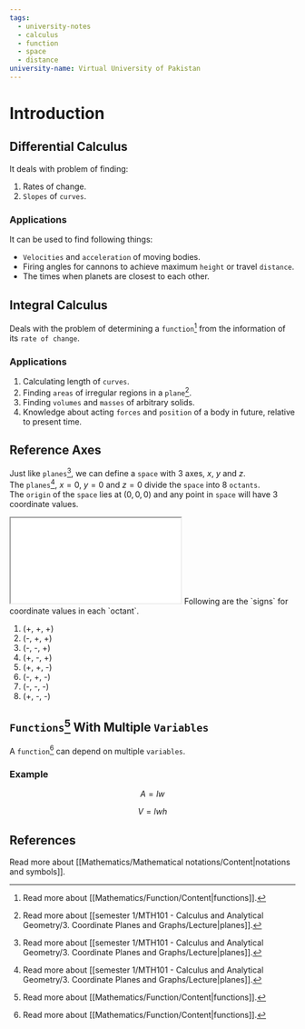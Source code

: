 ```yaml
---
tags:
  - university-notes
  - calculus
  - function
  - space
  - distance
university-name: Virtual University of Pakistan
---
```


# Introduction
## Differential Calculus
It deals with problem of finding:

1. Rates of change.
2. `Slopes` of `curves`.

### Applications
It can be used to find following things:

- `Velocities` and `acceleration` of moving bodies.
- Firing angles for cannons to achieve maximum `height` or travel `distance`.
- The times when planets are closest to each other.

## Integral Calculus
Deals with the problem of determining a `function`[^1] from the information of its `rate of change`.

### Applications
1. Calculating length of `curves`.
2. Finding `areas` of irregular regions in a `plane`[^2].
3. Finding `volumes` and `masses` of arbitrary solids.
4. Knowledge about acting `forces` and `position` of a body in future, relative to present time.

## Reference Axes
Just like `planes`[^2], we can define a `space` with 3 axes, $x$, $y$ and $z$.  
The `planes`[^2], $x = 0$, $y = 0$ and $z = 0$ divide the `space` into 8 `octants`.  
The `origin` of the `space` lies at $(0, 0, 0)$ and any point in `space` will have 3 coordinate values.

<iframe src="../figures/octants.html"></iframe>
Following are the `signs` for coordinate values in each `octant`.

1. (+, +, +)
2. (-, +, +)
3. (-, -, +)
4. (+, -, +)
5. (+, +, -)
6. (-, +, -)
7. (-, -, -)
8. (+, -, -)

## `Functions`[^3] With Multiple `Variables`
A `function`[^3] can depend on multiple `variables`.

### Example

$$A = lw$$

$$V = lwh$$

## References
Read more about [[Mathematics/Mathematical notations/Content|notations and symbols]].

[^1]: Read more about [[Mathematics/Function/Content|functions]].
[^2]: Read more about [[semester 1/MTH101 - Calculus and Analytical Geometry/3. Coordinate Planes and Graphs/Lecture|planes]].
[^3]: Read more about [[Mathematics/Function/Content|functions]].

